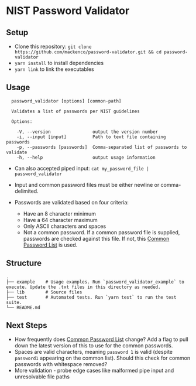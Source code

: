 # NIST Password Validator

## Setup
 * Clone this repository: `git clone https://github.com/mackenco/password-validator.git && cd password-validator`
 * `yarn install` to install dependencies
 * `yarn link` to link the executables
 
## Usage
```
  password_validator [options] [common-path]
  
  Validates a list of passwords per NIST guidelines
  
  Options:

    -V, --version                output the version number
    -i, --input [input]          Path to text file containing passwords
    -p, --passwords [passwords]  Comma-separated list of passwords to validate
    -h, --help                   output usage information
```
    
 * Can also accepted piped input: `cat my_password_file | password_validator`
 * Input and common password files must be either newline or comma-delimited. 
 * Passwords are validated based on four criteria:
 
    * Have an 8 character minimum
    * Have a 64 character maximum
    * Only ASCII characters and spaces
    * Not a common password. If a common password file is supplied, passwords are checked against this file. If not, this [Common Password List](https://github.com/danielmiessler/SecLists/raw/master/Passwords/Common-Credentials/10-million-password-list-top-1000000.txt) is used.

## Structure
    .
    ├── example    # Usage examples. Run `password_validator_example` to execute. Update the .txt files in this directory as needed.
    ├── lib        # Source files
    ├── test       # Automated tests. Run `yarn test` to run the test suite.
    └── README.md

## Next Steps
 * How frequently does [Common Password List](https://github.com/danielmiessler/SecLists/raw/master/Passwords/Common-Credentials/10-million-password-list-top-1000000.txt) change? Add a flag to pull down the latest version of this to use for the common passwords.
 * Spaces are valid characters, meaning `password 1` is valid (despite `password1` appearing on the common list). Should this check for common passwords with whitespace removed? 
 * More validation - probe edge cases like malformed pipe input and unresolvable file paths 
